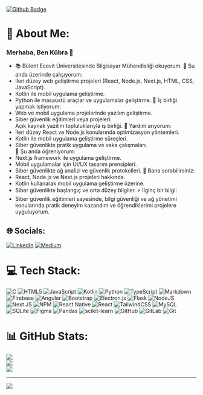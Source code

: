
[![Github Badge](https://img.shields.io/badge/-Github-000?style=quare&labelColor=000&logo=Github&logoColor=white&link=https://github.com/Kubrakara/KubraKara)](https://github.com/Kubrakara/KubraKara) 

# 💫 About Me:
### Merhaba, Ben Kübra 👋
- 📚 Bülent Ecevit Üniversitesinde Bilgisayar Mühendisliği okuyorum.
🔭 Şu anda üzerinde çalışıyorum:<br>
- İleri düzey web geliştirme projeleri (React, Node.js, Next.js, HTML, CSS, JavaScript).
- Kotlin ile mobil uygulama geliştirme.
- Python ile masaüstü araçlar ve uygulamalar geliştirme.
👯 İş birliği yapmak istiyorum:<br>
- Web ve mobil uygulama projelerinde yazılım geliştirme.
- Siber güvenlik eğitimleri veya projeleri.<br>Açık kaynak yazılım topluluklarıyla iş birliği.
🤝 Yardım arıyorum:<br>
- İleri düzey React ve Node.js konularında optimizasyon yöntemleri.
- Kotlin ile mobil uygulama geliştirme süreçleri.
- Siber güvenlikte pratik uygulama ve vaka çalışmaları.<br>
🌱 Şu anda öğreniyorum:<br>
- Next.js framework ile uygulama geliştirme.
- Mobil uygulamalar için UI/UX tasarım prensipleri.
- Siber güvenlikte ağ analizi ve güvenlik protokolleri.
💬 Bana sorabilirsiniz:<br>
- React, Node.js ve Next.js projeleri hakkında.
- Kotlin kullanarak mobil uygulama geliştirme üzerine.
- Siber güvenlikte başlangıç ve orta düzey bilgiler.
⚡ İlginç bir bilgi:<br>
- Siber güvenlik eğitimleri sayesinde, bilgi güvenliği ve ağ yönetimi konularında pratik deneyim kazandım ve öğrendiklerimi projelere uyguluyorum.


## 🌐 Socials:
[![LinkedIn](https://img.shields.io/badge/LinkedIn-%230077B5.svg?logo=linkedin&logoColor=white)](https://linkedin.com/in/https://www.linkedin.com/in/k%C3%BCbra-kara-394850/) [![Medium](https://img.shields.io/badge/Medium-12100E?logo=medium&logoColor=white)](https://medium.com/@https://medium.com/@kubra26kara) 

# 💻 Tech Stack:
![C](https://img.shields.io/badge/c-%2300599C.svg?style=for-the-badge&logo=c&logoColor=white) ![HTML5](https://img.shields.io/badge/html5-%23E34F26.svg?style=for-the-badge&logo=html5&logoColor=white) ![JavaScript](https://img.shields.io/badge/javascript-%23323330.svg?style=for-the-badge&logo=javascript&logoColor=%23F7DF1E) ![Kotlin](https://img.shields.io/badge/kotlin-%237F52FF.svg?style=for-the-badge&logo=kotlin&logoColor=white) ![Python](https://img.shields.io/badge/python-3670A0?style=for-the-badge&logo=python&logoColor=ffdd54) ![TypeScript](https://img.shields.io/badge/typescript-%23007ACC.svg?style=for-the-badge&logo=typescript&logoColor=white) ![Markdown](https://img.shields.io/badge/markdown-%23000000.svg?style=for-the-badge&logo=markdown&logoColor=white) ![Firebase](https://img.shields.io/badge/firebase-%23039BE5.svg?style=for-the-badge&logo=firebase) ![Angular](https://img.shields.io/badge/angular-%23DD0031.svg?style=for-the-badge&logo=angular&logoColor=white) ![Bootstrap](https://img.shields.io/badge/bootstrap-%238511FA.svg?style=for-the-badge&logo=bootstrap&logoColor=white) ![Electron.js](https://img.shields.io/badge/Electron-191970?style=for-the-badge&logo=Electron&logoColor=white) ![Flask](https://img.shields.io/badge/flask-%23000.svg?style=for-the-badge&logo=flask&logoColor=white) ![NodeJS](https://img.shields.io/badge/node.js-6DA55F?style=for-the-badge&logo=node.js&logoColor=white) ![Next JS](https://img.shields.io/badge/Next-black?style=for-the-badge&logo=next.js&logoColor=white) ![NPM](https://img.shields.io/badge/NPM-%23CB3837.svg?style=for-the-badge&logo=npm&logoColor=white) ![React Native](https://img.shields.io/badge/react_native-%2320232a.svg?style=for-the-badge&logo=react&logoColor=%2361DAFB) ![React](https://img.shields.io/badge/react-%2320232a.svg?style=for-the-badge&logo=react&logoColor=%2361DAFB) ![TailwindCSS](https://img.shields.io/badge/tailwindcss-%2338B2AC.svg?style=for-the-badge&logo=tailwind-css&logoColor=white) ![MySQL](https://img.shields.io/badge/mysql-4479A1.svg?style=for-the-badge&logo=mysql&logoColor=white) ![SQLite](https://img.shields.io/badge/sqlite-%2307405e.svg?style=for-the-badge&logo=sqlite&logoColor=white) ![Figma](https://img.shields.io/badge/figma-%23F24E1E.svg?style=for-the-badge&logo=figma&logoColor=white) ![Pandas](https://img.shields.io/badge/pandas-%23150458.svg?style=for-the-badge&logo=pandas&logoColor=white) ![scikit-learn](https://img.shields.io/badge/scikit--learn-%23F7931E.svg?style=for-the-badge&logo=scikit-learn&logoColor=white) ![GitHub](https://img.shields.io/badge/github-%23121011.svg?style=for-the-badge&logo=github&logoColor=white) ![GitLab](https://img.shields.io/badge/gitlab-%23181717.svg?style=for-the-badge&logo=gitlab&logoColor=white) ![Git](https://img.shields.io/badge/git-%23F05033.svg?style=for-the-badge&logo=git&logoColor=white)
# 📊 GitHub Stats:
![](https://github-readme-stats.vercel.app/api?username=Kubrakara&theme=gruvbox&hide_border=false&include_all_commits=true&count_private=true)<br/>
![](https://github-readme-streak-stats.herokuapp.com/?user=Kubrakara&theme=gruvbox&hide_border=false)<br/>
![](https://github-readme-stats.vercel.app/api/top-langs/?username=Kubrakara&theme=gruvbox&hide_border=false&include_all_commits=true&count_private=true&layout=compact)

---
[![](https://visitcount.itsvg.in/api?id=Kubrakara&icon=0&color=0)](https://visitcount.itsvg.in)

<!-- Proudly created with GPRM ( https://gprm.itsvg.in ) -->



